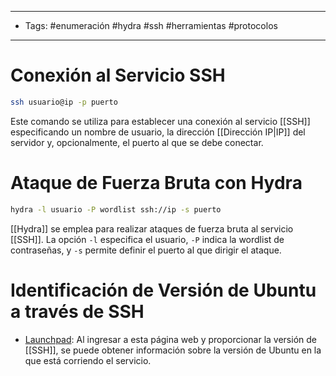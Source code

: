 ___

- Tags: #enumeración #hydra #ssh #herramientas #protocolos 

___
# Conexión al Servicio SSH

```bash 
ssh usuario@ip -p puerto
```

Este comando se utiliza para establecer una conexión al servicio [[SSH]] especificando un nombre de usuario, la dirección [[Dirección IP|IP]] del servidor y, opcionalmente, el puerto al que se debe conectar.

# Ataque de Fuerza Bruta con Hydra

```bash 
hydra -l usuario -P wordlist ssh://ip -s puerto
```

[[Hydra]] se emplea para realizar ataques de fuerza bruta al servicio [[SSH]]. La opción `-l` especifica el usuario, `-P` indica la wordlist de contraseñas, y `-s` permite definir el puerto al que dirigir el ataque.

# Identificación de Versión de Ubuntu a través de SSH

- [Launchpad](https://launchpad.net/ubuntu): Al ingresar a esta página web y proporcionar la versión de [[SSH]], se puede obtener información sobre la versión de Ubuntu en la que está corriendo el servicio.

